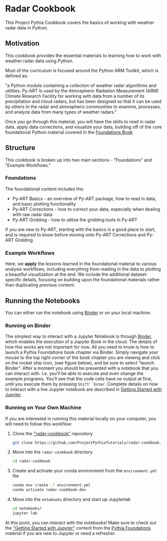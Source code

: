 # Radar Cookbook

This Project Pythia Cookbook covers the basics of working with weather radar data in Python.

## Motivation
This cookbook provides the essential materials to learning how to work with weather radar data using Python.

Most of the curriculum is focused around the Python ARM Toolkit, which is defined as:

"a Python module containing a collection of weather radar algorithms and utilities. Py-ART is used by the Atmospheric Radiation Measurement (ARM) Climate Research Facility for working with data from a number of its precipitation and cloud radars, but has been designed so that it can be used by others in the radar and atmospheric communities to examine, processes, and analyze data from many types of weather radars."

Once you go through this material, you will have the skills to read in radar data, apply data corrections, and visualize your data, building off of the core foundational Python material covered in the [Foundations Book](https://foundations.projectpythia.org/landing-page.html)

## Structure
This cookbook is broken up into two main sections - "Foundations" and "Example Workflows."

### Foundations
The foundational content includes the:
- Py-ART Basics - an overview of Py-ART package, how to read in data, and basic plotting functionality
- Py-ART Corrections - how to correct your data, especially when dealing with raw radar data
- Py-ART Gridding - how to utilize the gridding tools in Py-ART

If you are new to Py-ART, starting with the basics is a good place to start, and is required to know before moving onto Py-ART Corrections and Py-ART Gridding.

### Example Workflows
Here, we **apply** the lessons learned in the foundational material to various analysis workflows, including everything from reading in the data to plotting a beautiful visualization at the end. We include the additional dataset-specific details, focusing on building upon the foundational materials rather than duplicating previous content.

## Running the Notebooks
You can either run the notebook using [Binder](https://mybinder.org/) or on your local machine.

### Running on Binder

The simplest way to interact with a Jupyter Notebook is through
[Binder](https://mybinder.org/), which enables the execution of a
Jupyter Book in the cloud. The details of how this works are not
important for now. All you need to know is how to launch a Pythia
Foundations book chapter via Binder. Simply navigate your mouse to
the top right corner of the book chapter you are viewing and click
on the rocket ship icon, (see figure below), and be sure to select
“launch Binder”. After a moment you should be presented with a
notebook that you can interact with. I.e. you’ll be able to execute
and even change the example programs. You’ll see that the code cells
have no output at first, until you execute them by pressing
`Shift``Enter`. Complete details on how to interact with
a live Jupyter notebook are described in [Getting Started with
Jupyter](https://foundations.projectpythia.org/foundations/getting-started-jupyter.html).

### Running on Your Own Machine
If you are interested in running this material locally on your computer, you will need to follow this workflow:

1. Clone the ["radar-cookbook"](https://github.com/ProjectPythiaTutorials/radar-cookbook) repository
    ```bash
    git clone https://github.com/ProjectPythiaTutorials/radar-cookbook.git
    ```

2. Move into the `radar-cookbook` directory
    ```bash
    cd radar-cookbook
    ```

3. Create and activate your conda environment from the `environment.yml` file
    ```bash
    conda env create -f environment.yml
    conda activate radar-cookbook-dev
    ```

4.  Move into the `notebooks` directory and start up Jupyterlab
    ```bash
    cd notebooks/
    jupyter lab
    ```

At this point, you can interact with the notebooks! Make sure to check out the ["Getting Started with Jupyter"](https://foundations.projectpythia.org/foundations/getting-started-jupyter.html) content from the [Pythia Foundations](https://foundations.projectpythia.org/landing-page.html) material if you are new to Jupyter or need a refresher.
